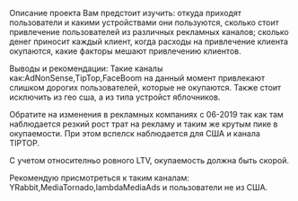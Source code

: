 Описание проекта
Вам предстоит изучить:
откуда приходят пользователи и какими устройствами они пользуются,
сколько стоит привлечение пользователей из различных рекламных каналов;
сколько денег приносит каждый клиент,
когда расходы на привлечение клиента окупаются,
какие факторы мешают привлечению клиентов.



Выводы и рекомендации:
Такие каналы как:AdNonSense,TipTop,FaceBoom на данный момент привлекают слишком дорогих пользователей, которые не окупаются. Также стоит исключить из гео сша, а из типа устройст яблочников.

Обратите на изменения в рекламных компаниях с 06-2019 так как там наблюдается резкий рост трат на рекламу и таким же крутым пике в окупаемости. При этом вспелск наблюдается для США и канала TIPTOP.

С учетом относителньо ровного LTV, окупаемость должна быть скорой.

Рекомендую присмотреться к таким каналам: YRabbit,MediaTornado,lambdaMediaAds и пользователи не из США.
